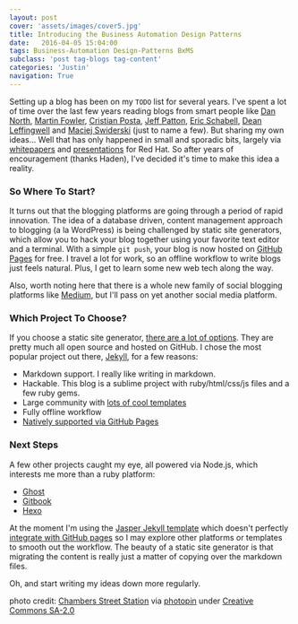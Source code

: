 ```yaml
---
layout: post
cover: 'assets/images/cover5.jpg'
title: Introducing the Business Automation Design Patterns
date:   2016-04-05 15:04:00
tags: Business-Automation Design-Patterns BxMS
subclass: 'post tag-blogs tag-content'
categories: 'Justin'
navigation: True
---
```


Setting up a blog has been on my `TODO` list for several years. I've spent a lot of time over the last few years reading blogs from smart people like [Dan North](http://dannorth.net/blog/), [Martin Fowler](http://www.martinfowler.com/), [Cristian Posta](http://blog.christianposta.com/), [Jeff Patton](http://jpattonassociates.com/blog/), [Eric Schabell](http://www.schabell.org/), [Dean Leffingwell](http://www.scaledagileframework.com/author/deanleffingwell/) and [Maciej Swiderski](http://mswiderski.blogspot.com/) (just to name a few). But sharing my own ideas... Well that has only happened in small and sporadic bits, largely via [whitepapers](https://engage.redhat.com/forms/bdd?sc_cid=70160000000bqcVAAQ&offer_id=70160000000brtPAAQ) and [presentations](https://www.redhat.com/en/about/events/using-bpm-enable-devops-values-enterprise) for Red Hat. So after years of encouragement (thanks Haden), I've decided it's time to make this idea a reality.

### So Where To Start?

It turns out that the blogging platforms are going through a period of rapid innovation. The idea of a database driven, content management approach to blogging (a la WordPress) is being challenged by static site generators, which allow you to hack your blog together using your favorite text editor and a terminal. With a simple `git push`, your blog is now hosted on [GitHub Pages](https://pages.github.com/) for free. I travel a lot for work, so an offline workflow to write blogs just feels natural. Plus, I get to learn some new web tech along the way.

Also, worth noting here that there is a whole new family of social blogging platforms like [Medium](https://medium.com/), but I'll pass on yet another social media platform.

### Which Project To Choose?

If you choose a static site generator, [there are a lot of options](https://www.staticgen.com/). They are pretty much all open source and hosted on GitHub. I chose the most popular project out there, [Jekyll](https://jekyllrb.com/), for a few reasons:

- Markdown support. I really like writing in markdown.
- Hackable. This blog is a sublime project with ruby/html/css/js files and a few ruby gems.
- Large community with [lots of cool templates](http://jekyllthemes.org/)
- Fully offline workflow
- [Natively supported via GitHub Pages](https://help.github.com/articles/using-jekyll-as-a-static-site-generator-with-github-pages/)

### Next Steps

A few other projects caught my eye, all powered via Node.js, which interests me more than a ruby platform:

- [Ghost](https://ghost.org/)
- [Gitbook](https://www.gitbook.com/)
- [Hexo](https://hexo.io/)

At the moment I'm using the [Jasper Jekyll template](https://github.com/biomadeira/jasper) which doesn't perfectly [integrate with GitHub pages](https://github.com/biomadeira/jasper#deployment) so I may explore other platforms or templates to smooth out the workflow. The beauty of a static site generator is that migrating the content is really just a matter of copying over the markdown files.

Oh, and start writing my ideas down more regularly.

photo credit: [Chambers Street Station](http://www.flickr.com/photos/50204706@N07/25509850966) via [photopin](http://photopin.com/) under [Creative Commons SA-2.0](https://creativecommons.org/licenses/by-sa/2.0/)